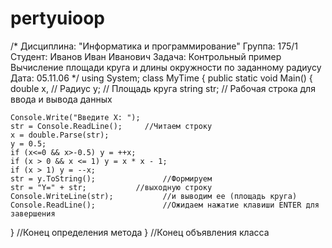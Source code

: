 # pertyuioop

/* Дисциплина: "Информатика и программирование"
   Группа:      175/1
   Студент:     Иванов Иван Иванович
   Задача:      Контрольный пример
		        Вычисление площади круга и длины окружности
		        по заданному радиусу
   Дата:        05.11.06
*/
using System;
class MyTime
{
 public static void Main()
  {
      double x,         // Радиус
             y;        // Площадь круга
		   string str;       // Рабочая строка для ввода и вывода данных 

    Console.Write("Введите Х: ");
    str = Console.ReadLine();     //Читаем строку
    x = double.Parse(str);
    y = 0.5;
    if (x<=0 && x>-0.5) y = ++x;
    if (x > 0 && x <= 1) y = x * x - 1;
    if (x > 1) y = --x;
    str = y.ToString();               //Формируем 
    str = "Y=" + str;           //выходную строку
    Console.WriteLine(str);           //и выводим ее (площадь круга)
    Console.ReadLine();               //Ожидаем нажатие клавиши ENTER для завершения
  } //Конец определения метода
} //Конец объявления класса






















